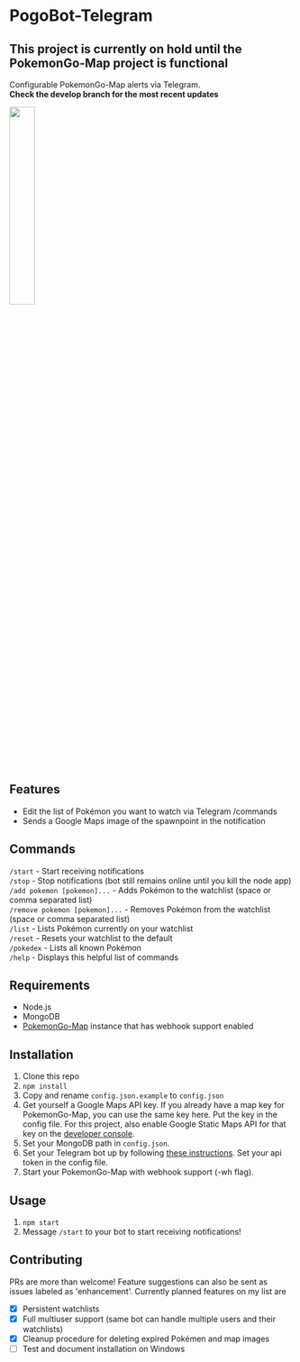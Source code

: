 PogoBot-Telegram
================

## This project is currently on hold until the PokemonGo-Map project is functional

Configurable PokemonGo-Map alerts via Telegram.  
**Check the develop branch for the most recent updates**

<img src=http://i.imgur.com/7zscpP7.png width=30% height=30%>

Features
--------

* Edit the list of Pokémon you want to watch via Telegram /commands
* Sends a Google Maps image of the spawnpoint in the notification

Commands
--------

`/start` - Start receiving notifications  
`/stop` - Stop notifications (bot still remains online until you kill the node app)  
`/add pokemon [pokemon]...` - Adds Pokémon to the watchlist (space or comma separated list)  
`/remove pokemon [pokemon]...` - Removes Pokémon from the watchlist (space or comma separated list)  
`/list` - Lists Pokémon currently on your watchlist  
`/reset` - Resets your watchlist to the default  
`/pokedex` - Lists all known Pokémon  
`/help` - Displays this helpful list of commands

Requirements
------------

* Node.js
* MongoDB
* [PokemonGo-Map](https://github.com/PokemonGoMap/PokemonGo-Map) instance that has webhook support enabled

Installation
------------

1. Clone this repo
2. `npm install`
3. Copy and rename `config.json.example` to `config.json`
4. Get yourself a Google Maps API key. If you already have a map key for PokemonGo-Map, you can use the same key here. Put the key in the config file. For this project, also enable Google Static Maps API for that key on the [developer console](https://console.developers.google.com/apis/dashboard).
5. Set your MongoDB path in `config.json`.
6. Set your Telegram bot up by following [these instructions](https://core.telegram.org/bots#3-how-do-i-create-a-bot). Set your api token in the config file.
7. Start your PokemonGo-Map with webhook support (-wh flag).

Usage
-----

1. `npm start`
2. Message `/start` to your bot to start receiving notifications!

Contributing
------------

PRs are more than welcome! Feature suggestions can also be sent as issues labeled as 'enhancement'.
Currently planned features on my list are

- [x] Persistent watchlists
- [x] Full multiuser support (same bot can handle multiple users and their watchlists)
- [x] Cleanup procedure for deleting expired Pokémen and map images
- [ ] Test and document installation on Windows
